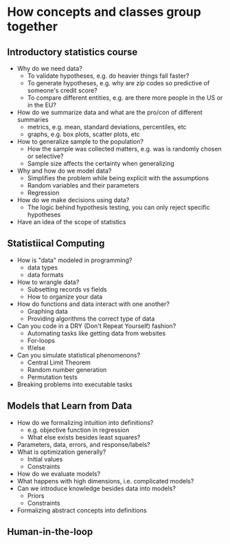 # How concepts and classes group together

## Introductory statistics course
- Why do we need data?
  - To validate hypotheses, e.g. do heavier things fall faster?
  - To generate hypotheses, e.g. why are zip codes so predictive of someone's credit score?
  - To compare different entities, e.g. are there more people in the US or in the EU?
- How do we summarize data and what are the pro/con of different summaries
  - metrics, e.g. mean, standard deviations, percentiles, etc
  - graphs, e.g. box plots, scatter plots, etc
- How to generalize sample to the population?
  - How the sample was collected matters, e.g. was is randomly chosen or selective?
  - Sample size affects the certainty when generalizing
- Why and how do we model data?
  - Simplifies the problem while being explicit with the assumptions
  - Random variables and their parameters
  - Regression
- How do we make decisions using data?
  - The logic behind hypothesis testing, you can only reject specific hypotheses
- Have an idea of the scope of statistics

## Statistiical Computing
- How is "data" modeled in programming?
  - data types
  - data formats
- How to wrangle data?
  - Subsetting records vs fields
  - How to organize your data
- How do functions and data interact with one another?
  - Graphing data
  - Providing algorithms the correct type of data
- Can you code in a DRY (Don't Repeat Yourself) fashion?
  - Automating tasks like getting data from websites
  - For-loops
  - If/else
- Can you simulate statistical phenomenons?
  - Central Limit Theorem
  - Random number generation
  - Permutation tests
- Breaking problems into executable tasks

## Models that Learn from Data
- How do we formalizing intuition into definitions?
  - e.g. objective function in regression
  - What else exists besides least squares?
- Parameters, data, errors, and response/labels?
- What is optimization generally?
  - Initial values
  - Constraints
- How do we evaluate models?
- What happens with high dimensions, i.e. complicated models?
- Can we introduce knowledge besides data into models?
  - Priors
  - Constraints
- Formalizing abstract concepts into definitions

## Human-in-the-loop
